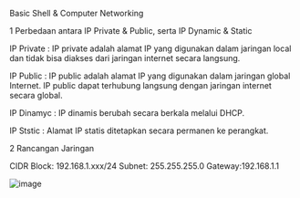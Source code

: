 Basic Shell & Computer Networking



1  Perbedaan antara IP Private & Public, serta IP Dynamic & Static


IP Private :  IP private adalah alamat IP yang digunakan dalam jaringan local dan tidak bisa diakses dari jaringan internet secara langsung.



IP Public  :  IP public adalah alamat IP yang digunakan dalam jaringan global Internet. IP public dapat terhubung langsung dengan jaringan internet secara global.



IP Dinamyc :  IP dinamis berubah secara berkala melalui DHCP.


IP Ststic  :  Alamat IP statis ditetapkan secara permanen ke perangkat.


2  Rancangan Jaringan

CIDR Block: 192.168.1.xxx/24
Subnet: 255.255.255.0
Gateway:192.168.1.1

![image](https://github.com/restubagusananda/uploadscrn/blob/bcb1bab5c7612f9bf918e369267eb44a9e2b5418/Cuplikan%20layar%202023-08-30%20211232.png)
